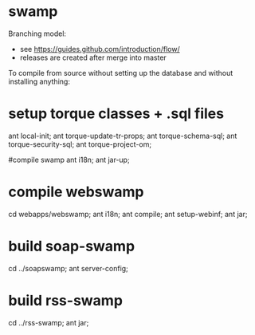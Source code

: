 swamp
=====

Branching model:
- see https://guides.github.com/introduction/flow/
- releases are created after merge into master

To compile from source without setting up the database and without installing anything:

# setup torque classes + .sql files
ant local-init; 
ant torque-update-tr-props;
ant torque-schema-sql;
ant torque-security-sql;
ant torque-project-om;

#compile swamp
ant i18n;
ant jar-up;

# compile webswamp
cd webapps/webswamp;
ant i18n;
ant compile;
ant setup-webinf;
ant jar;

# build soap-swamp
cd ../soapswamp;
ant server-config; 

# build rss-swamp
cd ../rss-swamp;
ant jar; 
